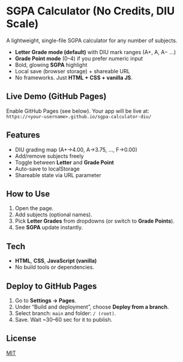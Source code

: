 # SGPA Calculator (No Credits, DIU Scale)

A lightweight, single-file SGPA calculator for any number of subjects.  
- **Letter Grade mode (default)** with DIU mark ranges (A+, A, A− …)  
- **Grade Point mode** (0–4) if you prefer numeric input  
- Bold, glowing **SGPA** highlight  
- Local save (browser storage) + shareable URL  
- No frameworks. Just **HTML + CSS + vanilla JS**.

## Live Demo (GitHub Pages)
Enable GitHub Pages (see below). Your app will be live at:  
`https://<your-username>.github.io/sgpa-calculator-diu/`

## Features
- DIU grading map (A+→4.00, A→3.75, …, F→0.00)
- Add/remove subjects freely
- Toggle between **Letter** and **Grade Point**
- Auto-save to localStorage
- Shareable state via URL parameter

## How to Use
1. Open the page.
2. Add subjects (optional names).
3. Pick **Letter Grades** from dropdowns (or switch to **Grade Points**).
4. See **SGPA** update instantly.

## Tech
- **HTML**, **CSS**, **JavaScript (vanilla)**
- No build tools or dependencies.

## Deploy to GitHub Pages
1. Go to **Settings → Pages**.
2. Under “Build and deployment”, choose **Deploy from a branch**.
3. Select branch: `main` and folder: `/ (root)`.
4. Save. Wait ~30–60 sec for it to publish.

## License
[MIT](LICENSE)

